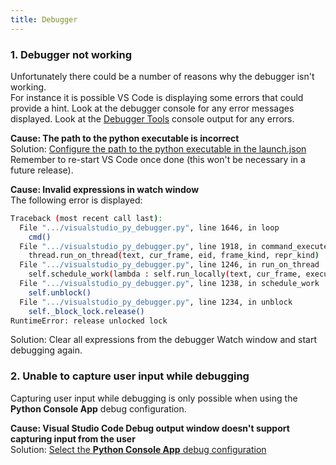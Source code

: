 ```yaml
---
title: Debugger
---
```


### 1. Debugger not working
Unfortunately there could be a number of reasons why the debugger isn't working.   
For instance it is possible VS Code is displaying some errors that could provide a hint.
Look at the debugger console for any error messages displayed.
Look at the [Debugger Tools](https://github.com/Microsoft/vscode/wiki/How-to-Contribute#using-the-chrome-developer-tools) console output for any errors.

**Cause: The path to the python executable is incorrect**   
Solution: [Configure the path to the python executable in the launch.json](https://github.com/DonJayamanne/pythonVSCode/wiki/Python-Path-and-Version#python-version-used-for-debugging)   
Remember to re-start VS Code once done (this won't be necessary in a future release).  

**Cause: Invalid expressions in watch window**   
The following error is displayed:  
```sh
Traceback (most recent call last):
  File ".../visualstudio_py_debugger.py", line 1646, in loop
    cmd()
  File ".../visualstudio_py_debugger.py", line 1918, in command_execute_code
    thread.run_on_thread(text, cur_frame, eid, frame_kind, repr_kind)
  File ".../visualstudio_py_debugger.py", line 1246, in run_on_thread
    self.schedule_work(lambda : self.run_locally(text, cur_frame, execution_id, frame_kind, repr_kind))
  File ".../visualstudio_py_debugger.py", line 1238, in schedule_work
    self.unblock()
  File ".../visualstudio_py_debugger.py", line 1234, in unblock
    self._block_lock.release()
RuntimeError: release unlocked lock
```   
Solution: Clear all expressions from the debugger Watch window and start debugging again.

### 2. Unable to capture user input while debugging
Capturing user input while debugging is only possible when using the **Python Console App** debug configuration.

**Cause: Visual Studio Code Debug output window doesn't support capturing input from the user**   
Solution: [Select the **Python Console App** debug configuration](https://github.com/DonJayamanne/pythonVSCode/wiki/Capture-User-Input-via-input-raw_input)